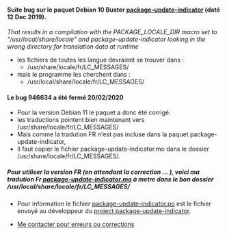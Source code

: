 
#### Suite bug sur le paquet Debian 10 Buster [ package-update-indicator](https://bugs.debian.org/cgi-bin/bugreport.cgi?bug=946634 "package-update-indicator is compiled with the wrong prefix") (daté 12 Dec 2019).
 *That results in a compilation with the PACKAGE_LOCALE_DIR macro set to "/usr/local/share/locale" and package-update-indicator looking in the wrong directory for translation data at runtime*

 - les fichiers de toutes les langue devraient se trouver dans :
   * /usr/share/locale/fr/LC_MESSAGES/
 - mais le programme les cherchent dans :
   * /usr/local/share/locale/fr/LC_MESSAGES/
   
####  Le bug 946634 a été fermé 20/02/2020
 * Pour la version Debian 11 le paquet a donc été corrigé.
 * les traductions pointent bien maintenant vers /usr/share/locale/fr/LC_MESSAGES/
 * Mais comme la tradution FR n'est pas incluse dans la paquet package-update-indicator, 
 * Il faut copier le fichier package-update-indicator.mo dans le dossier /usr/share/locale/fr/LC_MESSAGES/.


##### Pour utiliser la version FR (en attendant la correction ... ), voici ma tradution Fr [package-update-indicator.mo](https://github.com/Bozosoft/demogit/blob/master/prg/lang/package-update-indicator.mo "fichier de langue : package-update-indicator.mo - Cliquez sur le bouton Download pour le télécharger") à metre dans le bon dossier /usr/local/share/locale/fr/LC_MESSAGES/

  * Pour information le fichier [package-update-indicator.po](https://github.com/Bozosoft/demogit/blob/master/prg/lang/package-update-indicator.po "fichier de langue : package-update-indicator.po - base de traduction") est le fichier envoyé au développeur du [project package-update-indicator](https://hg.guido-berhoerster.org/projects/package-update-indicator/ "logs du projet").

 * [Me contacter pour erreurs ou corrections](http://jc.etiemble.free.fr/ "Site Web perso")
